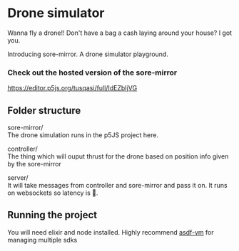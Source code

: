 # Drone simulator

Wanna fly a drone!! Don't have a bag a cash laying around your house? I got you. 

Introducing sore-mirror. A drone simulator playground. 


### Check out the hosted version of the sore-mirror


https://editor.p5js.org/tusqasi/full/IdEZbIjVG

## Folder structure

sore-mirror/  
The drone simulation runs in the p5JS project here. 

controller/  
The thing which will ouput thrust for the drone based on position info given by the sore-mirror

server/  
It will take messages from controller and sore-mirror and pass it on. It runs on websockets so latency is 🤌.

##  Running the project

You will need elixir and node installed. Highly recommend [asdf-vm](https://asdf-vm.com/) for managing multiple sdks
